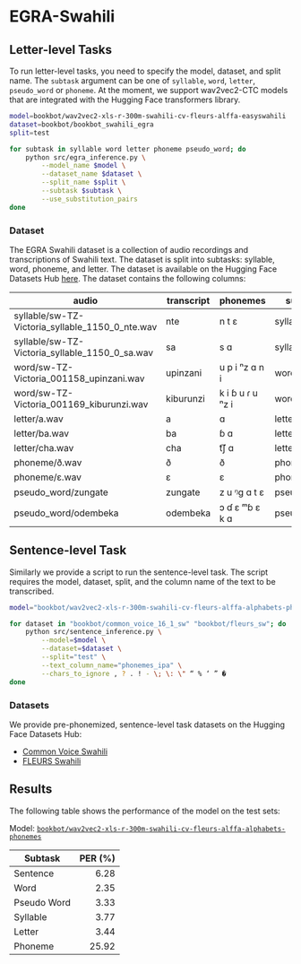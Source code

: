 # EGRA-Swahili

## Letter-level Tasks

To run letter-level tasks, you need to specify the model, dataset, and split name. The `subtask` argument can be one of `syllable`, `word`, `letter`, `pseudo_word` or `phoneme`.
At the moment, we support wav2vec2-CTC models that are integrated with the Hugging Face transformers library.

```sh
model=bookbot/wav2vec2-xls-r-300m-swahili-cv-fleurs-alffa-easyswahili
dataset=bookbot/bookbot_swahili_egra
split=test

for subtask in syllable word letter phoneme pseudo_word; do
    python src/egra_inference.py \
        --model_name $model \
        --dataset_name $dataset \
        --split_name $split \
        --subtask $subtask \
        --use_substitution_pairs
done
```

### Dataset

The EGRA Swahili dataset is a collection of audio recordings and transcriptions of Swahili text. The dataset is split into subtasks: syllable, word, phoneme, and letter. The dataset is available on the Hugging Face Datasets Hub [here](https://huggingface.co/datasets/bookbot/bookbot_swahili_egra/). The dataset contains the following columns:

| audio                                           | transcript | phonemes         | subtask     |
| ----------------------------------------------- | ---------- | ---------------- | ----------- |
| syllable/sw-TZ-Victoria_syllable_1150_0_nte.wav | nte        | n t ɛ            | syllable    |
| syllable/sw-TZ-Victoria_syllable_1150_0_sa.wav  | sa         | s ɑ              | syllable    |
| word/sw-TZ-Victoria_001158_upinzani.wav         | upinzani   | u p i ⁿz ɑ n i   | word        |
| word/sw-TZ-Victoria_001169_kiburunzi.wav        | kiburunzi  | k i ɓ u ɾ u ⁿz i | word        |
| letter/a.wav                                    | a          | ɑ                | letter      |
| letter/ba.wav                                   | ba         | ɓ ɑ              | letter      |
| letter/cha.wav                                  | cha        | t͡ʃ ɑ             | letter      |
| phoneme/ð.wav                                   | ð          | ð                | phoneme     |
| phoneme/ɛ.wav                                   | ɛ          | ɛ                | phoneme     |
| pseudo_word/zungate                             | zungate    | z u ᵑg ɑ t ɛ     | pseudo_word |
| pseudo_word/odembeka                            | odembeka   | ɔ ɗ ɛ ᵐɓ ɛ k ɑ   | pseudo_word |

## Sentence-level Task

Similarly we provide a script to run the sentence-level task. The script requires the model, dataset, split, and the column name of the text to be transcribed.

```sh
model="bookbot/wav2vec2-xls-r-300m-swahili-cv-fleurs-alffa-alphabets-phonemes"

for dataset in "bookbot/common_voice_16_1_sw" "bookbot/fleurs_sw"; do
    python src/sentence_inference.py \
        --model=$model \
        --dataset=$dataset \
        --split="test" \
        --text_column_name="phonemes_ipa" \
        --chars_to_ignore , ? . ! - \; \: \" “ % ‘ ” �
done
```

### Datasets

We provide pre-phonemized, sentence-level task datasets on the Hugging Face Datasets Hub:

- [Common Voice Swahili](https://huggingface.co/datasets/bookbot/common_voice_16_1_sw)
- [FLEURS Swahili](https://huggingface.co/datasets/bookbot/fleurs_sw)

## Results

The following table shows the performance of the model on the test sets:

Model: [`bookbot/wav2vec2-xls-r-300m-swahili-cv-fleurs-alffa-alphabets-phonemes`](https://huggingface.co/bookbot/wav2vec2-xls-r-300m-swahili-cv-fleurs-alffa-alphabets-phonemes)

| Subtask     | PER (%) |
| ----------- | ------: |
| Sentence    |    6.28 |
| Word        |    2.35 |
| Pseudo Word |    3.33 |
| Syllable    |    3.77 |
| Letter      |    3.44 |
| Phoneme     |   25.92 |